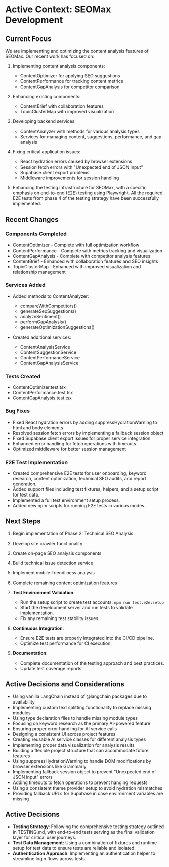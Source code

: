 # Active Context: SEOMax Development

## Current Focus
We are implementing and optimizing the content analysis features of SEOMax. Our recent work has focused on:

1. Implementing content analysis components:
   - ContentOptimizer for applying SEO suggestions
   - ContentPerformance for tracking content metrics
   - ContentGapAnalysis for competitor comparison

2. Enhancing existing components:
   - ContentBrief with collaboration features
   - TopicClusterMap with improved visualization

3. Developing backend services:
   - ContentAnalyzer with methods for various analysis types
   - Services for managing content, suggestions, performance, and gap analysis

4. Fixing critical application issues:
   - React hydration errors caused by browser extensions
   - Session fetch errors with "Unexpected end of JSON input"
   - Supabase client export problems
   - Middleware improvements for session handling

5. Enhancing the testing infrastructure for SEOMax, with a specific emphasis on end-to-end (E2E) testing using Playwright. All the required E2E tests from phase 4 of the testing strategy have been successfully implemented.

## Recent Changes

### Components Completed
- ContentOptimizer - Complete with full optimization workflow
- ContentPerformance - Complete with metrics tracking and visualization
- ContentGapAnalysis - Complete with competitor analysis features
- ContentBrief - Enhanced with collaboration features and SEO insights
- TopicClusterMap - Enhanced with improved visualization and relationship management

### Services Added
- Added methods to ContentAnalyzer:
  - compareWithCompetitors()
  - generateSeoSuggestions()
  - analyzeSentiment()
  - performGapAnalysis()
  - generateOptimizationSuggestions()

- Created additional services:
  - ContentAnalysisService
  - ContentSuggestionService
  - ContentPerformanceService
  - ContentGapAnalysisService

### Tests Created
- ContentOptimizer.test.tsx
- ContentPerformance.test.tsx
- ContentGapAnalysis.test.tsx

### Bug Fixes
- Fixed React hydration errors by adding suppressHydrationWarning to html and body elements
- Resolved session fetch errors by implementing a fallback session object
- Fixed Supabase client export issues for proper service integration
- Enhanced error handling for fetch operations with timeouts
- Optimized middleware for better session management

### E2E Test Implementation
- Created comprehensive E2E tests for user onboarding, keyword research, content optimization, technical SEO audits, and report generation.
- Added support files including test fixtures, helpers, and a setup script for test data.
- Implemented a full test environment setup process.
- Added new npm scripts for running E2E tests in various modes.

## Next Steps
1. Begin implementation of Phase 2: Technical SEO Analysis
2. Develop site crawler functionality
3. Create on-page SEO analysis components
4. Build technical issue detection service
5. Implement mobile-friendliness analysis
6. Complete remaining content optimization features

7. **Test Environment Validation**:
   - Run the setup script to create test accounts: `npm run test:e2e:setup`
   - Start the development server and run tests to validate implementation.
   - Fix any remaining test stability issues.

8. **Continuous Integration**:
   - Ensure E2E tests are properly integrated into the CI/CD pipeline.
   - Optimize test performance for CI execution.

9. **Documentation**:
   - Complete documentation of the testing approach and best practices.
   - Update test coverage reports.

## Active Decisions and Considerations
- Using vanilla LangChain instead of @langchain packages due to availability
- Implementing custom text splitting functionality to replace missing modules
- Using type declaration files to handle missing module types
- Focusing on keyword research as the primary AI-powered feature
- Ensuring proper error handling for AI service calls
- Designing a consistent UI across project features
- Creating reusable AI service classes for different analysis types
- Implementing proper data visualization for analysis results
- Building a flexible project structure that can accommodate future features
- Using suppressHydrationWarning to handle DOM modifications by browser extensions like Grammarly
- Implementing fallback session object to prevent "Unexpected end of JSON input" errors
- Adding timeouts to fetch operations to prevent hanging requests
- Using a consistent theme provider setup to avoid hydration mismatches
- Providing fallback URLs for Supabase in case environment variables are missing

## Active Decisions
- **Testing Strategy**: Following the comprehensive testing strategy outlined in TESTING.md, with end-to-end tests serving as the final validation layer for critical user journeys.
- **Test Data Management**: Using a combination of fixtures and runtime setup for test data to ensure tests are reliable and isolated.
- **Authentication Approach**: Implementing an authentication helper to streamline login flows across tests. 